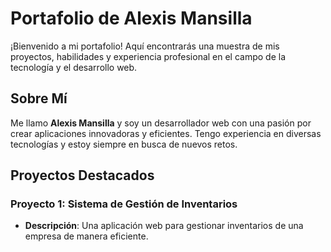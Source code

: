 # Portafolio de Alexis Mansilla

¡Bienvenido a mi portafolio! Aquí encontrarás una muestra de mis proyectos, habilidades y experiencia profesional en el campo de la tecnología y el desarrollo web.

## Sobre Mí

Me llamo **Alexis Mansilla** y soy un desarrollador web con una pasión por crear aplicaciones innovadoras y eficientes. Tengo experiencia en diversas tecnologías y estoy siempre en busca de nuevos retos.

## Proyectos Destacados

### Proyecto 1: Sistema de Gestión de Inventarios
- **Descripción**: Una aplicación web para gestionar inventarios de una empresa de manera eficiente.
